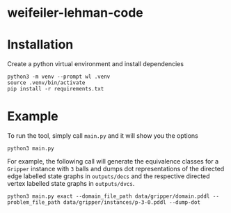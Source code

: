 # weifeiler-lehman-code


# Installation

Create a python virtual environment and install dependencies

```console
python3 -m venv --prompt wl .venv
source .venv/bin/activate
pip install -r requirements.txt
```

# Example

To run the tool, simply call `main.py` and it will show you the options

```console
python3 main.py
```

For example, the following call will generate the equivalence classes for a `Gripper` instance with `3` balls and dumps dot representations of the directed edge labelled state graphs in `outputs/decs` and the respective directed vertex labelled state graphs in `outputs/dvcs`.

```console
python3 main.py exact --domain_file_path data/gripper/domain.pddl --problem_file_path data/gripper/instances/p-3-0.pddl --dump-dot
```
